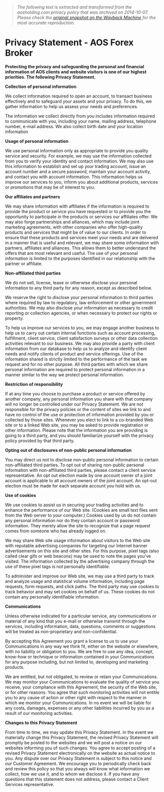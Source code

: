 > *The following text is extracted and transformed from the aosholding.com privacy policy that was archived on 2014-10-07. Please check the [original snapshot on the Wayback Machine](https://web.archive.org/web/20141007165543id_/http%3A//aosholding.com/PageView.Asp%3FSortID%3D1%26ID%3D16) for the most accurate reproduction.*

# Privacy Statement - AOS Forex Broker

**Protecting the privacy and safeguarding the personal and financial information of AOS clients and website visitors is one of our highest priorities. The following Privacy Statement.**

**Collection of personal information**

We collect information required to open an account, to transact business effectively and to safeguard your assets and your privacy. To do this, we gather information to help us assess your needs and preferences.

The information we collect directly from you includes information required to communicate with you, including your name, mailing address, telephone number, e-mail address. We also collect birth date and your location information

**Usage of personal information**

We use personal information only as appropriate to provide you quality service and security. For example, we may use the information collected from you to verify your identity and contact information. We may also use this information to establish and set up your trading account, issue an account number and a secure password, maintain your account activity, and contact you with account information. This information helps us improve our services to you, inform you about additional products, services or promotions that may be of interest to you.

**Our affiliates and partners**

We may share information with affiliates if the information is required to provide the product or service you have requested or to provide you the opportunity to participate in the products or services our affiliates offer. We may also forge partnerships and alliances, which may include joint marketing agreements, with other companies who offer high-quality products and services that might be of value to our clients. In order to ensure that these products and services meet your needs and are delivered in a manner that is useful and relevant, we may share some information with partners, affiliates and alliances. This allows them to better understand the offers that are most relevant and useful. The use of your personal information is limited to the purposes identified in our relationship with the partner or affiliate.

**Non-affiliated third parties**

We do not sell, license, lease or otherwise disclose your personal information to any third party for any reason, except as described below.

We reserve the right to disclose your personal information to third parties where required by law to regulatory, law enforcement or other government authorities. We may also disclose your information as necessary to credit reporting or collection agencies, or when necessary to protect our rights or property.

To help us improve our services to you, we may engage another business to help us to carry out certain internal functions such as account processing, fulfillment, client service, client satisfaction surveys or other data collection activities relevant to our business. We may also provide a party with client information from our database to help us to analyze and identify client needs and notify clients of product and service offerings. Use of the information shared is strictly limited to the performance of the task we request and for no other purpose. All third parties with which we share personal information are required to protect personal information in a manner similar to the way we protect personal information.

**Restriction of responsibility**

If at any time you choose to purchase a product or service offered by another company, any personal information you share with that company will no longer be controlled under our Privacy Statement. We are not responsible for the privacy policies or the content of sites we link to and have no control of the use or protection of information provided by you or collected by those sites. Whenever you elect to link to a co-branded Web site or to a linked Web site, you may be asked to provide registration or other information. Please note that the information you are providing is going to a third party, and you should familiarize yourself with the privacy policy provided by that third party.

**Opting out of disclosures of non-public personal information**

You may direct us not to disclose non-public personal information to certain non-affiliated third parties. To opt out of sharing non-public personal information with non-affiliated third parties, please contact a client service representative. An opt out election made by one account owner of a joint account is applicable to all account owners of the joint account. An opt-out election must be made for each separate account you hold with us.

**Use of cookies**

We use cookies to assist us in securing your trading activities and to enhance the performance of our Web site. (Cookies are small text files sent from the Web server to your computer.) Cookies used by us do not contain any personal information nor do they contain account or password information. They merely allow the site to recognize that a page request comes from someone who has already logged on.

We may share Web site usage information about visitors to the Web site with reputable advertising companies for targeting our Internet banner advertisements on this site and other sites. For this purpose, pixel tags (also called clear gifs or web beacons) may be used to note the pages you've visited. The information collected by the advertising company through the use of these pixel tags is not personally identifiable.

To administer and improve our Web site, we may use a third party to track and analyze usage and statistical volume information, including page requests, form requests, and click paths. The third party may use cookies to track behavior and may set cookies on behalf of us. These cookies do not contain any personally identifiable information.

**Communications**

Unless otherwise indicated for a particular service, any communications or material of any kind that you e-mail or otherwise transmit through the services, including information, data, questions, comments or suggestions will be treated as non-proprietary and non-confidential. 

By accepting this Agreement you grant a license to us to use your Communications in any way we think fit, either on the website or elsewhere, with no liability or obligation to you. We are free to use any idea, concept, know-how or technique or information contained in your Communications for any purpose including, but not limited to, developing and marketing products.

We are entitled, but not obligated, to review or retain your Communications.   
We may monitor your Communications to evaluate the quality of service you receive, your compliance with this Agreement, the security of the Web site, or for other reasons. You agree that such monitoring activities will not entitle you to any cause of action or other right with respect to the manner in which we monitor your Communications. In no event we will be liable for any costs, damages, expenses or any other liabilities incurred by you as a result of our monitoring activities.

**Changes to this Privacy Statement**

From time to time, we may update this Privacy Statement. In the event we materially change this Privacy Statement, the revised Privacy Statement will promptly be posted to the websites and we will post a notice on our websites informing you of such changes. You agree to accept posting of a revised Privacy Statement electronically on the website as actual notice to you. Any dispute over our Privacy Statement is subject to this notice and our Customer Agreement. We encourage you to periodically check back and review this policy so that you always will know what information we collect, how we use it, and to whom we disclose it. If you have any questions that this statement does not address, please contact a Client Services representative.

